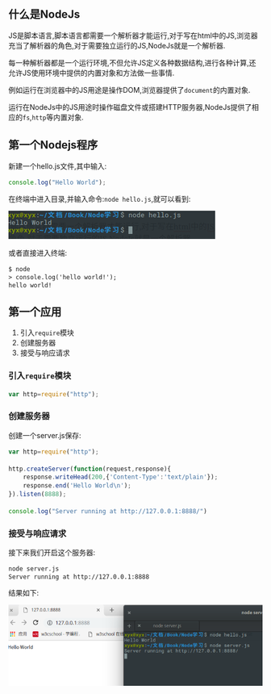 ## 什么是NodeJs

JS是脚本语言,脚本语言都需要一个解析器才能运行,对于写在html中的JS,浏览器充当了解析器的角色,对于需要独立运行的JS,NodeJs就是一个解析器.

每一种解析器都是一个运行环境,不但允许JS定义各种数据结构,进行各种计算,还允许JS使用环境中提供的内置对象和方法做一些事情.

例如运行在浏览器中的JS用途是操作DOM,浏览器提供了`document`的内置对象.

运行在NodeJs中的JS用途时操作磁盘文件或搭建HTTP服务器,NodeJs提供了相应的`fs`,`http`等内置对象.

## 第一个Nodejs程序

新建一个hello.js文件,其中输入:

```javascript
console.log("Hello World");
```

在终端中进入目录,并输入命令:`node hello.js`,就可以看到:

![1542073948207](assets/1542073948207.png)

或者直接进入终端:

```
$ node
> console.log('hello world!');
hello world!
```

## 第一个应用

1. 引入`require`模块
2. 创建服务器
3. 接受与响应请求

### 引入`require`模块

```javascript
var http=require("http");
```

### 创建服务器

创建一个server.js保存:

```javascript
var http=require("http");

http.createServer(function(request,response){
    response.writeHead(200,{'Content-Type':'text/plain'});
    response.end('Hello World\n');
}).listen(8888);

console.log("Server running at http://127.0.0.1:8888/")
```

### 接受与响应请求

接下来我们开启这个服务器:

```
node server.js
Server running at http://127.0.0.1:8888
```

结果如下:

![1542074740238](assets/1542074740238.png)

